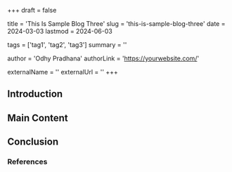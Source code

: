 +++
draft = false

title = 'This Is Sample Blog Three'
slug = 'this-is-sample-blog-three'
date = 2024-03-03
lastmod = 2024-06-03

tags = ['tag1', 'tag2', 'tag3']
summary = ''

author = 'Odhy Pradhana'
authorLink = 'https://yourwebsite.com/'

externalName = ''
externalUrl = ''
+++

## Introduction

<!-- Write the introduction here -->

## Main Content

<!-- Write the main content here -->

## Conclusion

<!-- Write the conclusion here -->

### References

<!-- List any references or further readings here -->
